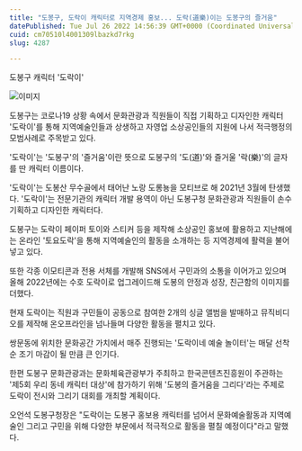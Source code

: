 ```yaml
---
title: "도봉구, 도락이 캐릭터로 지역경제 홍보... 도락(道樂)이는 도봉구의 즐거움"
datePublished: Tue Jul 26 2022 14:56:39 GMT+0000 (Coordinated Universal Time)
cuid: cm70510l4001309lbazkd7rkg
slug: 4287

---
```



도봉구 캐릭터 '도락이'

![이미지](https://cdn.hashnode.com/res/hashnode/image/upload/v1739257530368/494bea09-c077-4bbe-a63a-fc45a93582fc.jpeg)

도봉구는 코로나19 상황 속에서 문화관광과 직원들이 직접 기획하고 디자인한 캐릭터 '도락이'를 통해 지역예술인들과 상생하고 자영업 소상공인들의 지원에 나서 적극행정의 모범사례로 주목받고 있다.

'도락이'는 '도봉구'의 '즐거움'이란 뜻으로 도봉구의 '도(道)'와 즐거울 '락(樂)'의 글자를 딴 캐릭터 이름이다.

'도락이'는 도봉산 무수골에서 태어난 노랑 도롱뇽을 모티브로 해 2021년 3월에 탄생했다. '도락이'는 전문기관의 캐릭터 개발 용역이 아닌 도봉구청 문화관광과 직원들이 손수 기획하고 디자인한 캐릭터다.

도봉구는 도락이 페이퍼 토이와 스티커 등을 제작해 소상공인 홍보에 활용하고 지난해에는 온라인 '토요도락'을 통해 지역예술인의 활동을 소개하는 등 지역경제에 활력을 불어넣고 있다.

또한 각종 이모티콘과 전용 서체를 개발해 SNS에서 구민과의 소통을 이어가고 있으며 올해 2022년에는 수호 도락이로 업그레이드해 도봉의 안정과 성장, 친근함의 이미지를 더했다.

현재 도락이는 직원과 구민들이 공동으로 참여한 2개의 싱글 앨범을 발매하고 뮤직비디오를 제작해 온오프라인을 넘나들며 다양한 활동을 펼치고 있다.

쌍문동에 위치한 문화공간 가치에서 매주 진행되는 '도락이네 예술 놀이터'는 매달 선착순 조기 마감이 될 만큼 큰 인기다.

한편 도봉구 문화관광과는 문화체육관광부가 주최하고 한국콘텐츠진흥원이 주관하는 '제5회 우리 동네 캐릭터 대상'에 참가하기 위해 '도봉의 즐거움을 그리다'라는 주제로 도락이 전시와 그리기 대회를 개최할 계획이다.

오언석 도봉구청장은 "도락이는 도봉구 홍보용 캐릭터를 넘어서 문화예술활동과 지역예술인 그리고 구민을 위해 다양한 부문에서 적극적으로 활동을 펼칠 예정이다"라고 말했다.
